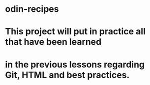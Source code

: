 # odin-recipes
# This project will put in practice all that have been learned
# in the previous lessons regarding Git, HTML and best practices. 